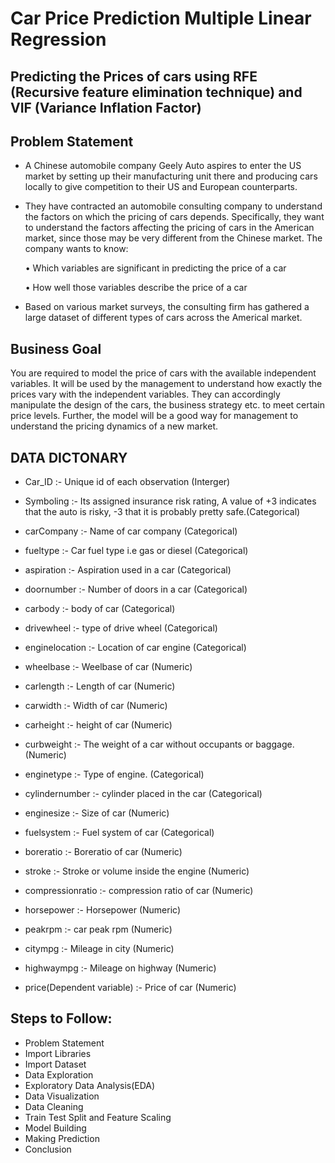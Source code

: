 # Car Price Prediction Multiple Linear Regression
## Predicting the Prices of cars using RFE (Recursive feature elimination technique) and VIF (Variance Inflation Factor)
## Problem Statement

* A Chinese automobile company Geely Auto aspires to enter the US market by setting up their manufacturing unit there and producing cars locally to give competition to their US and European counterparts. 
* They have contracted an automobile consulting company to understand the factors on which the pricing of cars depends. Specifically, they want to understand the factors affecting the pricing of cars in the American market, since those may be very different from the Chinese market. The company wants to know:

	• Which variables are significant in predicting the price of a car

	• How well those variables describe the price of a car
* Based on various market surveys, the consulting firm has gathered a large dataset of different types of cars across the Americal market. 

## Business Goal 

You are required to model the price of cars with the available independent variables. It will be used by the management to understand how exactly the prices vary with the independent variables. They can accordingly manipulate the design of the cars, the business strategy etc. to meet certain price levels. Further, the model will be a good way for management to understand the pricing dynamics of a new market.

## DATA DICTONARY						

- Car_ID		  :-  Unique id of each observation (Interger)		

- Symboling 	:- Its assigned insurance risk rating, A value of +3 indicates that the auto is risky, -3 that it is probably pretty safe.(Categorical) 		

- carCompany	:- Name of car company (Categorical)		
	
- fueltype		:- Car fuel type i.e gas or diesel (Categorical)		

- aspiration	:- Aspiration used in a car (Categorical)		
	
- doornumber	:- Number of doors in a car (Categorical)		

- carbody		  :- body of car (Categorical)		

- drivewheel	:- type of drive wheel (Categorical)		

- enginelocation :- 	Location of car engine (Categorical)		
	
- wheelbase		:- Weelbase of car (Numeric)		

- carlength		:- Length of car (Numeric)		

- carwidth		:- Width of car (Numeric)		

- carheight		:- height of car (Numeric)		

- curbweight	:- The weight of a car without occupants or baggage. (Numeric)		

- enginetype	:- Type of engine. (Categorical)		
	
- cylindernumber :- cylinder placed in the car (Categorical)		
		
- enginesize		:- Size of car (Numeric)		

- fuelsystem		:- Fuel system of car (Categorical)		

- boreratio		:- Boreratio of car (Numeric)		

- stroke		:-  Stroke or volume inside the engine (Numeric)		

- compressionratio	:- 	compression ratio of car (Numeric)		

- horsepower		:- Horsepower (Numeric)		

- peakrpm		:- car peak rpm (Numeric)		

- citympg		:- Mileage in city (Numeric)		

- highwaympg	:- 	Mileage on highway (Numeric)		

- price(Dependent variable)		:- Price of car (Numeric)		

## Steps to Follow:
* Problem Statement
* Import Libraries
* Import Dataset
* Data Exploration
* Exploratory Data Analysis(EDA)
* Data Visualization
* Data Cleaning
* Train Test Split and Feature Scaling
* Model Building
* Making Prediction
* Conclusion
